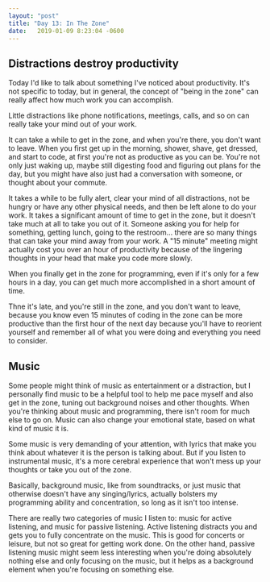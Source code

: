 ```yaml
---
layout: "post"
title: "Day 13: In The Zone"
date:   2019-01-09 8:23:04 -0600
---
```


## Distractions destroy productivity

Today I'd like to talk about something I've noticed about productivity. It's not specific to today, but in general, the concept of "being in the zone" can really affect how much work you can accomplish. 

Little distractions like phone notifications, meetings, calls, and so on can really take your mind out of your work.

It can take a while to get in the zone, and when you're there, you don't want to leave. When you first get up in the morning, shower, shave, get dressed, and start to code, at first you're not as productive as you can be. You're not only just waking up, maybe still digesting food and figuring out plans for the day, but you might have also just had a conversation with someone, or thought about your commute. 

It takes a while to be fully alert, clear your mind of all distractions, not be hungry or have any other physical needs, and then be left alone to do your work. It takes a significant amount of time to get in the zone, but it doesn't take much at all to take you out of it. Someone asking you for help for something, getting lunch, going to the restroom... there are so many things that can take your mind away from your work. A "15 minute" meeting might actually cost you over an hour of productivity because of the lingering thoughts in your head that make you code more slowly. 

When you finally get in the zone for programming, even if it's only for a few hours in a day, you can get much more accomplished in a short amount of time. 

Thne it's late, and you're still in the zone, and you don't want to leave, because you know even 15 minutes of coding in the zone can be more productive than the first hour of the next day because you'll have to reorient yourself and remember all of what you were doing and everything you need to consider. 

## Music

Some people might think of music as entertainment or a distraction, but I personally find music to be a helpful tool to help me pace myself and also get in the zone, tuning out background noises and other thoughts. When you're thinking about music and programming, there isn't room for much else to go on. Music can also change your emotional state, based on what kind of music it is. 

Some music is very demanding of your attention, with lyrics that make you think about whatever it is the person is talking about. But if you listen to instrumental music, it's a more cerebral experience that won't mess up your thoughts or take you out of the zone.

Basically, background music, like from soundtracks, or just music that otherwise doesn't have any singing/lyrics, actually bolsters my programming ability and concentration, so long as it isn't too intense. 

There are really two categories of music I listen to: music for active listening, and music for passive listening. Active listening distracts you and gets you to fully concentrate on the music. This is good for concerts or leisure, but not so great for getting work done. On the other hand, passive listening music might seem less interesting when you're doing absolutely nothing else and only focusing on the music, but it helps as a background element when you're focusing on something else.